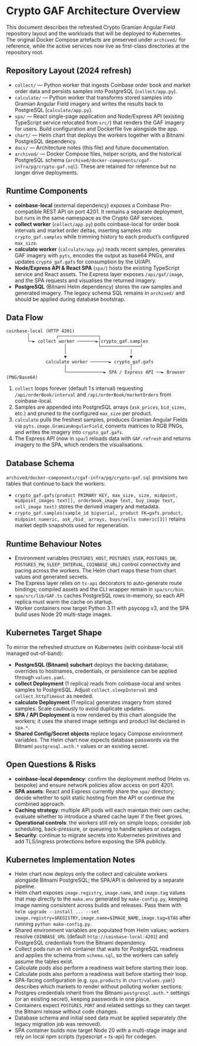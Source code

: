 # Crypto GAF Architecture Overview

This document describes the refreshed Crypto Gramian Angular Field repository layout and the workloads that will be deployed to Kubernetes. The original Docker Compose artefacts are preserved under `archived/` for reference, while the active services now live as first-class directories at the repository root.

## Repository Layout (2024 refresh)

- `collect/` — Python worker that ingests Coinbase order book and market order data and persists samples into PostgreSQL (`collect/app.py`).
- `calculate/` — Python worker that transforms stored samples into Gramian Angular Field imagery and writes the results back to PostgreSQL (`calculate/app.py`).
- `spa/` — React single-page application and Node/Express API (existing TypeScript service relocated from `src/`) that renders the GAF imagery for users. Build configuration and Dockerfile live alongside the app.
- `chart/` — Helm chart that deploys the workers together with a Bitnami PostgreSQL dependency.
- `docs/` — Architecture notes (this file) and future documentation.
- `archived/` — Docker Compose files, helper scripts, and the historical PostgreSQL schema (`archived/docker-components/cgaf-infra/pg/crypto-gaf.sql`). These are retained for reference but no longer drive deployments.

## Runtime Components

- **coinbase-local** (external dependency) exposes a Coinbase Pro-compatible REST API on port 4201. It remains a separate deployment, but runs in the same namespace as the Crypto GAF services.
- **collect worker** (`collect/app.py`) polls coinbase-local for order book intervals and market order deltas, inserting samples into `crypto_gaf.samples` while trimming history to each product’s configured `max_size`.
- **calculate worker** (`calculate/app.py`) reads recent samples, generates GAF imagery with `pyts`, encodes the output as base64 PNGs, and updates `crypto_gaf.gafs` for consumption by the UI/API.
- **Node/Express API & React SPA** (`spa/`) hosts the existing TypeScript service and React assets. The Express layer exposes `/api/gaf/image`, and the SPA requests and visualises the returned imagery.
- **PostgreSQL** (Bitnami Helm dependency) stores the raw samples and generated imagery. The legacy schema SQL remains in `archived/` and should be applied during database bootstrap.

## Data Flow

```
coinbase-local (HTTP 4201)
        │          ┌───────────────┐
        └─► collect worker ───────►│crypto_gaf.samples
                      │            └───────────────┘
                      │                        │
                      ▼                        ▼
               calculate worker ───────► crypto_gaf.gafs
                      │                        │
                      └──────────────► SPA / Express API ──► Browser (PNG/Base64)
```

1. `collect` loops forever (default 1 s interval) requesting `/api/orderBook/interval` and `/api/orderBook/marketOrders` from coinbase-local.
2. Samples are appended into PostgreSQL arrays (`ask_prices`, `bid_sizes`, etc.) and pruned to the configured `max_size` per product.
3. `calculate` pulls the freshest samples, produces Gramian Angular Fields via `pyts.image.GramianAngularField`, converts matrices to RGB PNGs, and writes the imagery into `crypto_gaf.gafs`.
4. The Express API (now in `spa/`) reloads data with `GAF.refresh` and returns imagery to the SPA, which renders the visualisations.

## Database Schema

`archived/docker-components/cgaf-infra/pg/crypto-gaf.sql` provisions two tables that continue to back the workers:

- `crypto_gaf.gafs(product PRIMARY KEY, max_size, size, midpoint, midpoint_images text[], orderbook_image text, buy_image text, sell_image text)` stores the derived imagery and metadata.
- `crypto_gaf.samples(sample_id bigserial, product FK→gafs.product, midpoint numeric, ask_/bid_ arrays, buys/sells numeric[3])` retains market depth snapshots used for regeneration.

## Runtime Behaviour Notes

- Environment variables (`POSTGRES_HOST`, `POSTGRES_USER`, `POSTGRES_DB`, `POSTGRES_PW`, `SLEEP_INTERVAL`, `COINBASE_URL`) control connectivity and pacing across the workers. The Helm chart maps these from chart values and generated secrets.
- The Express layer relies on `ts-api` decorators to auto-generate route bindings; compiled assets and the CLI wrapper remain in `spa/src/bin`.
- `spa/src/lib/GAF.ts` caches PostgreSQL rows in-memory, so each API replica must warm the cache on startup.
- Worker containers now target Python 3.11 with psycopg v3, and the SPA build uses Node 20 multi-stage images.

## Kubernetes Target Shape

To mirror the refreshed structure on Kubernetes (with coinbase-local still managed out-of-band):

- **PostgreSQL (Bitnami) subchart** deploys the backing database; overrides to hostnames, credentials, or persistence can be applied through `values.yaml`.
- **collect Deployment** (1 replica) reads from coinbase-local and writes samples to PostgreSQL. Adjust `collect.sleepInterval` and `collect.httpTimeout` as needed.
- **calculate Deployment** (1 replica) generates imagery from stored samples. Scale cautiously to avoid duplicate updates.
- **SPA / API Deployment** is now rendered by this chart alongside the workers; it uses the shared image settings and product list declared in `spa.*`.
- **Shared Config/Secret objects** replace legacy Compose environment variables. The Helm chart now expects database passwords via the Bitnami `postgresql.auth.*` values or an existing secret.

## Open Questions & Risks

- **coinbase-local dependency**: confirm the deployment method (Helm vs. bespoke) and ensure network policies allow access on port 4201.
- **SPA assets**: React and Express currently share the `spa/` directory; decide whether to split static hosting from the API or continue the combined approach.
- **Caching strategy**: multiple API pods will each maintain their own cache; evaluate whether to introduce a shared cache layer if the fleet grows.
- **Operational controls**: the workers still rely on simple loops; consider job scheduling, back-pressure, or queueing to handle spikes or outages.
- **Security**: continue to migrate secrets into Kubernetes primitives and add TLS/ingress protections before exposing the SPA publicly.

## Kubernetes Implementation Notes

- Helm chart now deploys only the collect and calculate workers alongside Bitnami PostgreSQL; the SPA/API is delivered by a separate pipeline.
- Helm chart exposes `image.registry`, `image.name`, and `image.tag` values that map directly to the `make.env` generated by `make-config.py`, keeping image naming consistent across builds and releases.
  Pass them with `helm upgrade --install ... --set image.registry=$REGISTRY,image.name=$IMAGE_NAME,image.tag=$TAG` after running `python make-config.py`.
- Shared environment variables are populated from Helm values; workers resolve `COINBASE_URL` (default `http://coinbase-local:4201`) and PostgreSQL credentials from the Bitnami dependency.
- Collect pods run an init container that waits for PostgreSQL readiness and applies the schema from `schema.sql`, so the workers can safely assume the tables exist.
- Calculate pods also perform a readiness wait before starting their loop.
- Calculate pods also perform a readiness wait before starting their loop.
- SPA-facing configuration (e.g. `spa.products` in `chart/values.yaml`) describes which markets to render without polluting worker sections.
- Postgres credentials inherit from the Bitnami `postgresql.auth.*` settings (or an existing secret), keeping passwords in one place.
- Containers expect `POSTGRES_PORT` and related settings so they can target the Bitnami release without code changes.
- Database schema and initial seed data must be applied separately (the legacy migration job was removed).
- SPA container builds now target Node 20 with a multi-stage image and rely on local npm scripts (typescript + ts-api) for codegen.
